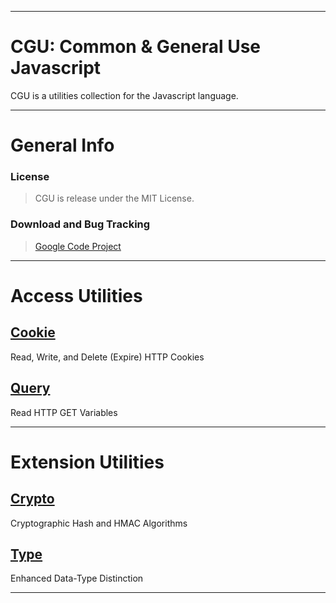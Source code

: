 ----

# CGU: Common & General Use Javascript #

CGU is a utilities collection for the Javascript language.

----

# General Info #

### License ###

> CGU is release under the MIT License.

### Download and Bug Tracking ###

> [Google Code Project](http://code.google.com/p/cgujs/)

----

# Access Utilities #

## [Cookie](cookie.html) ##
Read, Write, and Delete (Expire) HTTP Cookies

## [Query](query.html) ##
Read HTTP GET Variables

----

# Extension Utilities #

## [Crypto](crypto.html) ##
Cryptographic Hash and HMAC Algorithms

## [Type](type.html) ##
Enhanced Data-Type Distinction

----
